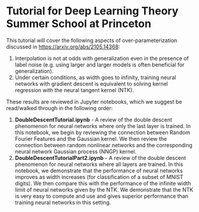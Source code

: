 # Tutorial for Deep Learning Theory Summer School at Princeton

This tutorial will cover the following aspects of over-parameterization discussed in https://arxiv.org/abs/2105.14368: 

1.  Interpolation is not at odds with generalization even in the presence of label noise (e.g. using larger and larger models is often beneficial for generalization).    
2.  Under certain conditions, as width goes to infinity, training neural networks with gradient descent is equivalent to solving kernel regression with the neural tangent kernel (NTK).  

These results are reviewed in Jupyter notebooks, which we suggest be read/walked through in the following order: 

1. **DoubleDescentTutorial.ipynb** - A review of the double descent phenomenon for neural networks where only the last layer is trained.  In this notebook, we begin by reviewing the connection between Random Fourier Features and the Gaussian kernel.  We then review the connection between random nonlinear networks and the corresponding neural network Gaussian process (NNGP) kernel.  
2. **DoubleDescentTutorialPart2.ipynb** - A review of the double descent phenomenon for neural networks where all layers are trained.  In this notebook, we demonstrate that the performance of neural networks improves as width increases (for classification of a subset of MNIST digits).  We then compare this with the performance of the infinite width limit of neural networks given by the NTK.  We demonstrate that the NTK is very easy to compute and use and gives superior performance than training neural networks in this setting. 

